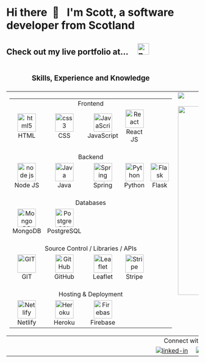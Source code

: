 <h1 align="left"> Hi there &nbsp;👋 &nbsp;  I'm Scott, a software developer from Scotland</h1>

## Check out my live portfolio at... &nbsp; &nbsp; [<img alt="portfolio" src="https://img.shields.io/badge/scottjohnston.dev-portfolio-orange?style=for-the-badge&logo=appveyor" height="30" />](https://scottjohnston.dev/)

<table>
    <thead>
        <tr>
            <td>
                <h3 align="center">Skills, Experience and Knowledge</h3>
            </td>
            <td>
                <h3 align="center">My GitHub Stats and Details</h3>
            </td>
        </tr>
    </thead>
    <tbody>
        <tr>
            <td valign="top">
                <table>
                    <tbody>
                        <tr>
                            <td colspan="5" align="center">Frontend</td>
                        </tr>
                        <tr>
                            <td align="center" width="96">
                                <img src="https://upload.wikimedia.org/wikipedia/commons/8/82/Devicon-html5-plain.svg"
                                    width="48" height="48" alt="html5" />
                                <br>HTML
                            </td>
                            <td align="center" width="96">
                                <img src="https://upload.wikimedia.org/wikipedia/commons/6/62/CSS3_logo.svg"
                                    width="48" height="48" alt="css3" />
                                <br>CSS
                            </td>
                            <td align="center" width="96">
                                <img src="https://upload.wikimedia.org/wikipedia/commons/9/99/Unofficial_JavaScript_logo_2.svg"
                                    width="48" height="48" alt="JavaScript" />
                                <br>JavaScript
                            </td>
                            <td align="center" width="96">
                                <img src="https://brandlogos.net/wp-content/uploads/2020/09/react-logo.png"
                                    width="48" height="48" alt="React" />
                                <br>React JS
                            </td>
                            <td></td>
                        </tr>
                        <tr>
                            <td colspan="5" align="center"><br>Backend</td>
                        </tr>
                        <tr>
                            <td align="center" width="96">
                                <img src="https://nodejs.org/static/images/logo-hexagon-card.png" width="48"
                                    height="48" alt="node js" />
                                <br>Node JS
                            </td>
                            <td align="center" width="96">
                                <img src="https://seeklogo.com/images/J/java-logo-7F8B35BAB3-seeklogo.com.png"
                                    width="48" height="48" alt="Java" />
                                <br>Java
                            </td>
                            <td align="center" width="96">
                                <img src="https://spring.io/images/projects/spring-edf462fec682b9d48cf628eaf9e19521.svg"
                                    width="48" height="48" alt="Spring" />
                                <br>Spring
                            </td>
                            <td align="center" width="96">
                                <img src="https://upload.wikimedia.org/wikipedia/commons/c/c3/Python-logo-notext.svg"
                                    width="48" height="48" alt="Python" />
                                <br>Python
                            </td>
                            <td align="center" width="96">
                                <img src="https://flask.palletsprojects.com/en/2.0.x/_static/flask-icon.png"
                                    width="48" height="48" alt="Flask" />
                                <br>Flask
                            </td>
                        </tr>
        </tr>
        <tr>
            <td colspan="5" align="center"><br>Databases</td>
        </tr>
        <tr>
            <td align="center" width="96">
                <img src="https://upload.wikimedia.org/wikipedia/commons/thumb/f/f9/Antu_mongodb.svg/512px-Antu_mongodb.svg.png"
                    width="48" height="48" alt="Mongo DB" />
                <br>MongoDB
            </td>
            <td align="center" width="96">
                <img src="https://upload.wikimedia.org/wikipedia/commons/2/29/Postgresql_elephant.svg" width="48"
                    height="48" alt="PostgreSQL" />
                <br>PostgreSQL
            </td>
            <td></td>
            <td></td>
            <td></td>
        </tr>
        <tr>
            <td colspan="5" align="center"><br>Source Control / Libraries / APIs</td>
        </tr>
        <tr>
            <td align="center" width="96">
                <img src="https://upload.wikimedia.org/wikipedia/commons/thumb/3/3f/Git_icon.svg/1200px-Git_icon.svg.png"
                    width="48" height="48" alt="GIT" />
                <br>GIT
            </td>
            <td align="center" width="96">
                <img src="https://upload.wikimedia.org/wikipedia/commons/9/91/Octicons-mark-github.svg" width="48"
                    height="48" alt="GitHub" />
                <br>GitHub
            </td>
            <td align="center" width="96">
                <img src="https://symbols-electrical.getvecta.com/stencil_87/13_leaflet-icon.1fe2a33223.svg"
                    width="48" height="48" alt="Leaflet" />
                <br>Leaflet
            </td>
            <td align="center" width="96">
                <img src="https://upload.wikimedia.org/wikipedia/commons/b/ba/Stripe_Logo%2C_revised_2016.svg"
                    width="48" height="48" alt="Stripe" />
                <br>Stripe
            </td>
            <td></td>
        <tr>
            <td colspan="5" align="center"><br>Hosting & Deployment</td>
        </tr>
        <tr>
            <td align="center" width="96">
                <img src="https://www.netlify.com/img/press/logos/logomark.png" width="48" height="48"
                    alt="Netlify" />
                <br>Netlify
            </td>
            <td align="center" width="96">
                <img src="https://uploads.sitepoint.com/wp-content/uploads/2016/04/1461122387heroku-logo.jpg"
                    width="48" height="48" alt="Heroku" />
                <br>Heroku
            </td>
            <td align="center" width="96">
                <img src="https://4.bp.blogspot.com/-rtNRVM3aIvI/XJX_U07Z-II/AAAAAAAAJXY/YpdOo490FTgdKOxM4qDG-2-EzcNFAWkKACK4BGAYYCw/s1600/logo%2Bfirebase%2Bicon.png"
                    width="48" height="48" alt="Firebase" />
                <br>Firebase
            </td>
            <td></td>
            <td></td>
        </tr>
    </tbody>
</table>
</td>
<td valign="top">
    <img
        src="https://github-readme-stats.vercel.app/api?username=sj47&show_icons=true&theme=react&count_private=true&include_all_commits=true">
    <br><br>
    <img src="https://github-readme-stats.vercel.app/api/top-langs/?username=sj47&theme=blue-green" width="495">
</td>
</tr>
</tbody>
<tfooter>
    <tr>
        <td colspan="2" align="center">
            Connect with me
        </td>
    </tr>
    <tr>
        <td colspan="2" align="center">
            <a href="https://www.linkedin.com/in/scott-johnston-it/">
            <img alt="linked-in" src="https://img.shields.io/badge/linkedin-%230077B5.svg?&style=for-the-badge&logo=linkedin&logoColor=white" /></a>
            &nbsp;&nbsp;&nbsp;
            <a href="https://twitter.com/scottJ_Dev/">
            <img alt="twitter" src="https://img.shields.io/badge/twitter-%231DA1F2.svg?&style=for-the-badge&logo=twitter&logoColor=white" /></a>
        </td>
    </tr>
</tfooter>
</table>
